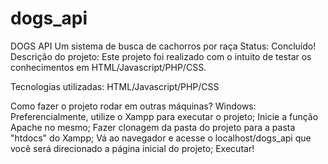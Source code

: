 # dogs_api

DOGS API
Um sistema de busca de cachorros por raça
Status: Concluído!
Descrição do projeto:
Este projeto foi realizado com o intuito de testar os conhecimentos em HTML/Javascript/PHP/CSS.

Tecnologias utilizadas:
HTML/Javascript/PHP/CSS

Como fazer o projeto rodar em outras máquinas?
Windows:
Preferencialmente, utilize o Xampp para executar o projeto;
Inicie a função Apache no mesmo;
Fazer clonagem da pasta do projeto para a pasta "htdocs" do Xampp;
Vá ao navegador e acesse o localhost/dogs_api que você será direcionado a página inicial do projeto;
Executar!

